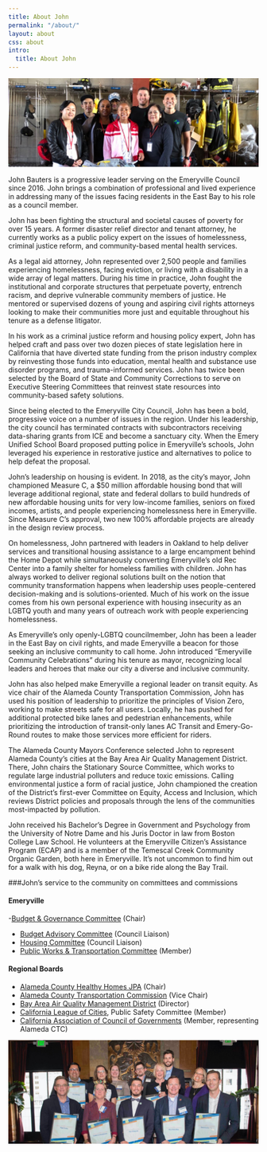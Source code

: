 ```yaml
---
title: About John
permalink: "/about/"
layout: about
css: about
intro:
  title: About John
---
```

![John Bauters at a firehouse](../img/john-firehouse.jpg)

John Bauters is a progressive leader serving on the Emeryville Council since 2016. John brings a combination of professional and lived experience in addressing many of the issues facing residents in the East Bay to his role as a council member.

John has been
fighting the structural and societal causes of poverty for over 15 years. A former
disaster relief director and tenant attorney, he currently works as a public policy
expert on the issues of homelessness, criminal justice reform, and community-based
mental health services.

As a legal aid attorney, John represented over 2,500
people and families experiencing homelessness, facing eviction, or living with a
disability in a wide array of legal matters. During his time in practice, John fought
the institutional and corporate structures that perpetuate poverty, entrench racism,
and deprive vulnerable community members of justice. He mentored or supervised dozens
of young and aspiring civil rights attorneys looking to make their communities more
just and equitable throughout his tenure as a defense litigator.

In his work
as a criminal justice reform and housing policy expert, John has helped craft and
pass over two dozen pieces of state legislation here in California that have diverted
state funding from the prison industry complex by reinvesting those funds into education,
mental health and substance use disorder programs, and trauma-informed services.
John has twice been selected by the Board of State and Community Corrections to serve
on Executive Steering Committees that reinvest state resources into community-based
safety solutions.

Since being elected to the Emeryville City Council, John has
been a bold, progressive voice on a number of issues in the region. Under his leadership,
the city council has terminated contracts with subcontractors receiving data-sharing
grants from ICE and become a sanctuary city. When the Emery Unified School Board
proposed putting police in Emeryville’s schools, John leveraged his experience in
restorative justice and alternatives to police to help defeat the proposal.

John’s
leadership on housing is evident. In 2018, as the city’s mayor, John championed
Measure C, a $50 million affordable housing bond that will leverage additional regional,
state and federal dollars to build hundreds of new affordable housing units for
very low-income families, seniors on fixed incomes, artists, and people experiencing
homelessness here in Emeryville. Since Measure C’s approval, two new 100% affordable
projects are already in the design review process.

On homelessness, John partnered
with leaders in Oakland to help deliver services and transitional housing assistance
to a large encampment behind the Home Depot while simultaneously converting Emeryville’s
old Rec Center into a family shelter for homeless families with children. John has
always worked to deliver regional solutions built on the notion that community transformation
happens when leadership uses people-centered decision-making and is solutions-oriented.
Much of his work on the issue comes from his own personal experience with housing
insecurity as an LGBTQ youth and many years of outreach work with people experiencing
homelessness.

As Emeryville’s only openly-LGBTQ councilmember, John has been
a leader in the East Bay on civil rights, and made Emeryville a beacon for those
seeking an inclusive community to call home. John introduced “Emeryville Community
Celebrations” during his tenure as mayor, recognizing local leaders and heroes that
make our city a diverse and inclusive community.

John has also helped make Emeryville
a regional leader on transit equity. As vice chair of the Alameda County Transportation
Commission, John has used his position of leadership to prioritize the principles
of Vision Zero, working to make streets safe for all users. Locally, he has pushed
for additional protected bike lanes and pedestrian enhancements, while prioritizing
the introduction of transit-only lanes AC Transit and Emery-Go-Round routes to make
those services more efficient for riders. 

The Alameda County Mayors Conference
selected John to represent Alameda County’s cities at the Bay Area Air Quality Management
District. There, John chairs the Stationary Source Committee, which works to regulate
large industrial polluters and reduce toxic emissions. Calling environmental justice
a form of racial justice, John championed the creation of the District’s first-ever
Committee on Equity, Access and Inclusion, which reviews District policies and proposals
through the lens of the communities most-impacted by pollution.

John received his Bachelor’s Degree in Government and Psychology from the University of Notre Dame and his Juris Doctor in law from Boston College Law School. He volunteers at
the Emeryville Citizen’s Assistance Program (ECAP) and is a member of the Temescal
Creek Community Organic Garden, both here in Emeryville. It’s not uncommon to find
him out for a walk with his dog, Reyna, or on a bike ride along the Bay Trail.

###John’s service to the community on committees and commissions

#### Emeryville
-[Budget & Governance Committee](http://emeryville.org/1080/Budget-and-Governance-Committee)
(Chair)
- [Budget Advisory Committee](http://emeryville.org/98/Budget-Advisory-Committee)
(Council Liaison)
- [Housing Committee](http://emeryville.org/101/Housing-Committee)
(Council Liaison)
- [Public Works & Transportation Committee](http://emeryville.org/107/Public-Works-Committee)
(Member)
#### Regional Boards
- [Alameda County Healthy Homes JPA](https://www.achhd.org/)
(Chair)
- [Alameda County Transportation Commission](https://www.alamedactc.org/)
(Vice Chair)
- [Bay Area Air Quality Management District](https://www.baaqmd.gov/)
(Director)
- [California League of Cities](https://www.cacities.org/), Public Safety
Committee (Member)
- [California Association of Council of Governments](https://www.calcog.org/)
(Member, representing Alameda CTC)

![John Bauters with City Council Members](../img/john-city-council.jpg)
